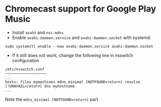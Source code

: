 # Chromecast support for Google Play Music

- Install `avahi` and `nss-mdns`
- Enable `avahi-daemon.service` and `avahi-daemon.socket` with systemd:
```
sudo systemctl enable --now avahi-daemon.service avahi-daemon.socket
```
- If it still does not work, change the following line in nsswitch configuration
```
/etc/nsswitch.conf
~~~~~~~~~~~~~~~~~~~
...
hosts: files mymachines mdns_minimal [NOTFOUND=return] resolve [!UNAVAIL=return] dns myhostname
...
```
Note the `mdns_minimal [NOTFOUND=return]` part
